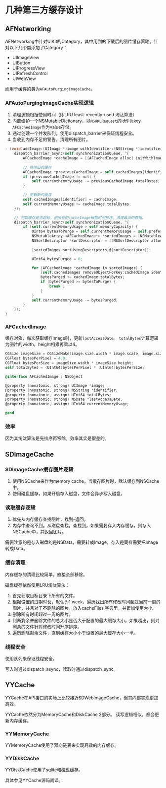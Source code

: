 # 几种第三方缓存设计

## AFNetworking

AFNetworking中针对UIKit的Category，其中用到的下载后的图片缓存策略。针对以下几个类添加了Category：
* UIImageView
* UIButton
* UIProgressView
* UIRefreshControl
* UIWebView

而用于缓存的类为`AFAutoPurgingImageCache`。

### AFAutoPurgingImageCache实现逻辑

1. 清理逻辑根据使用时间（即LRU least-recently-used 淘汰算法）
2. 内部维护一个NSMutableDictionary，以`NSURLRequest`的id作为key，`AFCachedImage`作为value存储。
3. 通过创建一个并发队列，使用dispatch_barrier来保证线程安全。
4. 当收到内存不足的警告，清理所有图片。


```Objective-C
- (void)addImage:(UIImage *)image withIdentifier:(NSString *)identifier {
    dispatch_barrier_async(self.synchronizationQueue, ^{
        AFCachedImage *cacheImage = [[AFCachedImage alloc] initWithImage:image identifier:identifier];
        
        // 移除旧的缓存
        AFCachedImage *previousCachedImage = self.cachedImages[identifier];
        if (previousCachedImage != nil) {
            self.currentMemoryUsage -= previousCachedImage.totalBytes;
        }

        // 更新新的缓存
        self.cachedImages[identifier] = cacheImage;
        self.currentMemoryUsage += cacheImage.totalBytes;
    });

    // 判断缓存是否超标，把所有的cacheImage根据时间排序，清理最旧的数据。
    dispatch_barrier_async(self.synchronizationQueue, ^{
        if (self.currentMemoryUsage > self.memoryCapacity) {
            UInt64 bytesToPurge = self.currentMemoryUsage - self.preferredMemoryUsageAfterPurge;
            NSMutableArray <AFCachedImage*> *sortedImages = [NSMutableArray arrayWithArray:self.cachedImages.allValues];
            NSSortDescriptor *sortDescriptor = [[NSSortDescriptor alloc] initWithKey:@"lastAccessDate"
                                                                           ascending:YES];
            [sortedImages sortUsingDescriptors:@[sortDescriptor]];

            UInt64 bytesPurged = 0;

            for (AFCachedImage *cachedImage in sortedImages) {
                [self.cachedImages removeObjectForKey:cachedImage.identifier];
                bytesPurged += cachedImage.totalBytes;
                if (bytesPurged >= bytesToPurge) {
                    break ;
                }
            }
            self.currentMemoryUsage -= bytesPurged;
        }
    });
}
```

### AFCachedImage

缓存对象，每次获取缓存image时，更新`lastAccessDate`。
`totalBytes`计算逻辑为图片的width，height相乘再乘以4。


```Objective-C
CGSize imageSize = CGSizeMake(image.size.width * image.scale, image.size.height * image.scale);
CGFloat bytesPerPixel = 4.0;
CGFloat bytesPerSize = imageSize.width * imageSize.height;
self.totalBytes = (UInt64)bytesPerPixel * (UInt64)bytesPerSize;
```

```Objective-C
@interface AFCachedImage : NSObject

@property (nonatomic, strong) UIImage *image;
@property (nonatomic, strong) NSString *identifier;
@property (nonatomic, assign) UInt64 totalBytes;
@property (nonatomic, strong) NSDate *lastAccessDate;
@property (nonatomic, assign) UInt64 currentMemoryUsage;

@end
```

### 效率

因为其淘汰算法是先排序再移除，效率其实是很差的。

## SDImageCache

### SDImageCache缓存图片逻辑

1. 使用NSCache来作为memory cache，当缓存图片时，默认缓存到NSCache中。
2. 使用磁盘缓存，如果开启存入磁盘，文件会异步写入磁盘。

### 读取缓存逻辑

1. 优先从内存缓存查找图片，找到-返回。
2. 内存中查询不到，从磁盘查找。查找到，如果需要存入内存缓存，则存入NSCache中，并返回图片。

需要注意的是存入磁盘的是NSData，需要转成Image，存入是同样需要把Image转成Data。

### 缓存清理

内存缓存的清理比较简单，直接全部移除。

磁盘缓存依然使用LRU淘汰算法：

1. 首先获取目标目录下所有的文件。
2. 根据设置的过期时长，默认为1 week，遍历找出所有修改时间超过当前一周的图片，并且对于不删除的图片，放入cacheFiles 字典里，并累加使用大小。
3. 删除所有时间超过一周的图片。
4. 判断剩余未删除文件的总大小是否大于配置的最大缓存大小，如果超出，则对剩余的文件针对修改时间升序排序。
5. 遍历删除剩余文件，直到缓存大小小于设置的最大缓存大小一半。

### 线程安全

使用队列来保证线程安全。

写入时通过dispatch_async，读取时通过dispatch_sync。


## YYCache

YYCache在API接口的实际上比较接近SDWebImageCache，但其内部实现更加高效。

YYCache依然分为MemoryCache和DiskCache 2部分。
读写逻辑相似，都会更新内存缓存。

### YYMemoryCache

YYMemoryCache使用了双向链表来实现高效的内存缓存。

### YYDiskCache

YYDiskCache使用了sqlite和磁盘缓存。

具体参见YYCache源码阅读。


